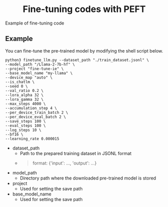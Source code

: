 <div align="center">    
 
# Fine-tuning codes with PEFT

</div>

Example of fine-tuning code

## Example
You can fine-tune the pre-trained model by modifying the shell script below.

```{shell}
python3 finetune_llm.py --dataset_path "./train_dataset.jsonl" \
--model_path "/Llama-2-7b-hf" \
--project "fine-tune-ie" \
--base_model_name "my-llama" \
--device_map "auto" \
--is_chatlm \
--seed 0 \
--val_ratio 0.2 \
--lora_alpha 32 \
--lora_gamma 32 \
--max_steps 4000 \
--accumulation_step 4 \
--per_device_train_batch 2 \
--per_device_eval_batch 2 \
--save_steps 100 \
--eval_steps 100 \
--log_steps 10 \
--bf16 \
--learning_rate 0.000015
```
- dataset_path
  - Path to the prepared training dataset in JSONL format
  - > format: {'input': ..., 'output': ...}
- model_path
  - Directory path where the downloaded pre-trained model is stored
- project
  - Used for setting the save path
- base_model_name
  - Used for setting the save path


